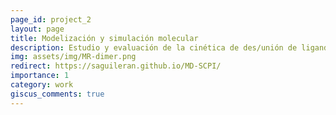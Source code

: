 ```yaml
---
page_id: project_2
layout: page
title: Modelización y simulación molecular
description: Estudio y evaluación de la cinética de des/unión de ligandos agonistas de esteroides del receptor mineralocorticoide Aldosterona, Cortisol y Progesterona utilizando Dinámica Molecular y simulaciones Monte Carlo.
img: assets/img/MR-dimer.png
redirect: https://saguileran.github.io/MD-SCPI/
importance: 1
category: work
giscus_comments: true
---
```


